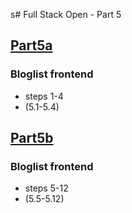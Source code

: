 s# Full Stack Open - Part 5


## [Part5a](https://github.com/MiMa6/full-stack-open-part-5/tree/Part5a)

### Bloglist frontend
<ul>
  <li>steps 1-4</li>
  <li>(5.1-5.4)</li>
</ul>

## [Part5b](https://github.com/MiMa6/full-stack-open-part-5/pull/2)

### Bloglist frontend
<ul>
  <li>steps 5-12</li>
  <li>(5.5-5.12)</li>
</ul>
